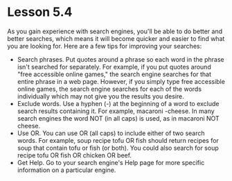 # Lesson 5.4

As you gain experience with search engines, you'll be able to do better
and better searches, which means it will become quicker and easier to
find what you are looking for. Here are a few tips for improving your
searches:

-   Search phrases. Put quotes around a phrase so each word in the
    phrase isn't searched for separately. For example, if you put
    quotes around "free accessible online games," the search engine
    searches for that entire phrase in a web page. However, if you
    simply type free accessible online games, the search engine searches
    for each of the words individually which may not give you the
    results you desire.
-   Exclude words. Use a hyphen (-) at the beginning of a word to
    exclude search results containing it. For example, macaroni -cheese.
    In many search engines the word NOT (in all caps) is used, as in
    macaroni NOT cheese.
-   Use OR. You can use OR (all caps) to include either of two search
    words. For example, soup recipe tofu OR fish should return recipes
    for soup that contain tofu or fish (or both). You could also search
    for soup recipe tofu OR fish OR chicken OR beef.
-   Get Help. Go to your search engine's Help page for more specific
    information on a particular engine.
